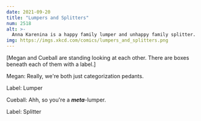 ```yaml
---
date: 2021-09-20
title: "Lumpers and Splitters"
num: 2518
alt: >-
  Anna Karenina is a happy family lumper and unhappy family splitter.
img: https://imgs.xkcd.com/comics/lumpers_and_splitters.png
---
```

[Megan and Cueball are standing looking at each other. There are boxes beneath each of them with a label.]

Megan: Really, we're both just categorization pedants.

Label: Lumper

Cueball: Ahh, so you're a ***meta***-lumper.

Label: Splitter